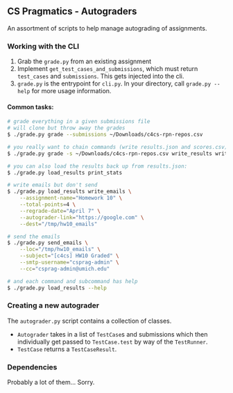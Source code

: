 CS Pragmatics - Autograders
------------------

An assortment of scripts to help manage autograding of assignments.

### Working with the CLI

1. Grab the `grade.py` from an existing assignment
1. Implement `get_test_cases_and_submissions`, which must return 
    `test_cases` and `submissions`. This gets injected into the cli.
1. `grade.py` is the entrypoint for `cli.py`. In your directory, call
   `grade.py --help` for more usage information.

#### Common tasks:

```bash
# grade everything in a given submissions file
# will clone but throw away the grades
$ ./grade.py grade --submissions ~/Downloads/c4cs-rpn-repos.csv 

# you really want to chain commands (write results.json and scores.csv):
$ ./grade.py grade -s ~/Downloads/c4cs-rpn-repos.csv write_results write_canvas print_stats

# you can also load the results back up from results.json:
$ ./grade.py load_results print_stats

# write emails but don't send
$ ./grade.py load_results write_emails \
    --assignment-name="Homework 10" \
    --total-points=4 \
    --regrade-date="April 7" \
    --autograder-link="https://google.com" \
    --dest="/tmp/hw10_emails"

# send the emails
$ ./grade.py send_emails \
    --loc="/tmp/hw10_emails" \
    --subject="[c4cs] HW10 Graded" \
    --smtp-username="csprag-admin" \
    --cc="csprag-admin@umich.edu"

# and each command and subcommand has help
$ ./grade.py load_results --help

```

### Creating a new autograder
The `autograder.py` script contains a collection of classes.

- `Autograder` takes in a list of `TestCase`s and submissions which then
  individually get passed to `TestCase.test` by way of the `TestRunner`.
- `TestCase` returns a `TestCaseResult`.

### Dependencies
Probably a lot of them... Sorry.
